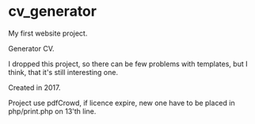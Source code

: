 # cv_generator
My first website project.

Generator CV. 

I dropped this project, so there can be few problems with templates, but I think, that it's still interesting one.

Created in 2017.

Project use pdfCrowd, if licence expire, new one have to be placed in php/print.php on 13'th line.
